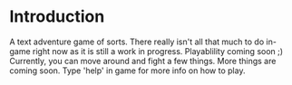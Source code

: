 # Introduction
A text adventure game of sorts. There really isn't all that much to do in-game right now as it is still a work in progress. Playablility coming soon ;)
Currently, you can move around and fight a few things. More things are coming soon.
Type 'help' in game for more info on how to play.